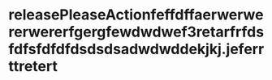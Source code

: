 # releasePleaseActionfeffdffaerwerwererwererfgergfewdwdwef3retarfrfdsfdfsfdfdfdsdsdsadwdwddekjkj.jeferrttretert
